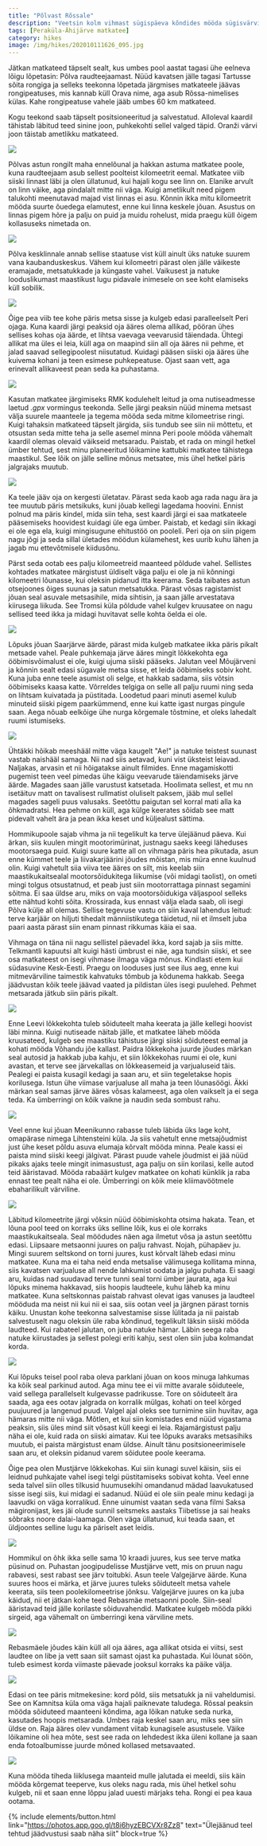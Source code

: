 ```yaml
---
title: "Põlvast Rõssale"
description: "Veetsin kolm vihmast sügispäeva kõndides mööda sügisvärvides matkateed Põlvast lõunasse."
tags: [Peraküla-Ähijärve matkatee]
category: hikes
image: /img/hikes/202010111626_095.jpg
---
```


Jätkan matkateed täpselt sealt, kus umbes pool aastat tagasi ühe eelneva lõigu lõpetasin: Põlva raudteejaamast. Nüüd kavatsen jälle tagasi Tartusse sõita rongiga ja selleks teekonna lõpetada järgmises matkateele jäävas rongipeatuses, mis kannab küll Orava nime, aga asub Rõssa-nimelises külas. Kahe rongipeatuse vahele jääb umbes 60 km matkateed. 

Kogu teekond saab täpselt positsioneeritud ja salvestatud. Alloleval kaardil tähistab läbitud teed sinine joon, puhkekohti sellel valged täpid. Oranži värvi joon täistab ametlikku matkateed.

<a href="img/hikes/polva-rossa.jpg" target="_blank"><img src="img/hikes/polva-rossa.jpg"/></a>

Põlvas astun rongilt maha ennelõunal ja hakkan astuma matkatee poole, kuna raudteejaam asub sellest poolteist kilomeetrit eemal. Matkatee viib siiski linnast läbi ja olen üllatunud, kui hajali kogu see linn on. Elanike arvult on linn väike, aga pindalalt mitte nii väga. Kuigi ametlikult need pigem talukohti meenutavad majad vist linnas ei asu. Kõnnin ikka mitu kilomeetrit mööda suurte õuedega elamutest, enne kui linna keskele jõuan. Asustus on linnas pigem  hõre ja palju on puid ja muidu rohelust, mida praegu küll õigem kollasuseks nimetada on. 

![](img/hikes/202010101142_004.jpg)

Põlva kesklinnale annab sellise staatuse vist küll ainult üks natuke suurem vana kaubanduskeskus. Vähem kui kilomeetri pärast olen jälle väikeste eramajade, metsatukkade ja küngaste vahel. Vaikusest ja natuke looduslikumast maastikust lugu pidavale inimesele on see koht elamiseks küll sobilik.

![](img/hikes/202010101214_009.jpg)

Õige pea viib tee kohe päris metsa sisse ja kulgeb edasi paralleelselt Peri ojaga. Kuna kaardi järgi peaksid oja ääres olema allikad, pööran ühes sellises kohas oja äärde, et lihtsa vaevaga veevarusid täiendada. Ühtegi allikat ma üles ei leia, küll aga on maapind siin all oja ääres nii pehme, et jalad saavad sellegipoolest niisutatud. Kuidagi pääsen siiski oja ääres ühe kuivema kohani ja teen esimese puhkepeatuse. Ojast saan vett, aga erinevalt allikaveest pean seda ka puhastama. 

![](img/hikes/202010101259_014.jpg)

Kasutan matkatee järgimiseks RMK kodulehelt leitud ja oma nutiseadmesse laetud *.gpx* vormingus teekonda. Selle järgi peaksin nüüd minema metsast välja suurele maanteele ja tegema mööda seda mitme kilomeetrise ringi. Kuigi tahaksin matkateed täpselt järgida, siis tundub see siin nii mõttetu, et otsustan seda mitte teha ja selle asemel minna Peri poole mööda vähemalt kaardil olemas olevaid väikseid metsaradu. Paistab, et rada on mingil hetkel ümber tehtud, sest minu planeeritud lõikamine kattubki matkatee tähistega maastikul. See lõik on jälle selline mõnus metsatee, mis ühel hetkel päris jalgrajaks muutub. 

![](img/hikes/202010101342_025.jpg)

Ka teele jääv oja on kergesti ületatav. Pärast seda kaob aga rada nagu ära ja tee muutub päris metsikuks, kuni jõuab kellegi lagedama hoovini. Ennist polnud ma päris kindel, mida siin teha, sest kaardi järgi ei saa matkateele pääsemiseks hoovidest kuidagi üle ega ümber. Paistab, et kedagi siin ikkagi ei ole ega ela, kuigi mingisugune ehitustöö on pooleli. Peri oja on siin pigem nagu jõgi ja seda sillal ületades möödun külamehest, kes uurib kuhu lähen ja jagab mu ettevõtmisele kiidusõnu. 

Pärst seda ootab ees palju kilomeetreid maanteed põldude vahel. Sellistes kohtades matkatee märgistust üldiselt väga palju ei ole ja nii kõnningi kilomeetri lõunasse, kui oleksin pidanud itta keerama. Seda taibates astun otsejoones õiges suunas ja satun metsatukka. Pärast võsas ragistamist jõuan seal asuvale metsasihile, mida sihtisin, ja saan jälle arvestatava kiirusega liikuda. See Tromsi küla põldude vahel kulgev kruusatee on nagu sellised teed ikka ja midagi huvitavat selle kohta öelda ei ole. 

![](img/hikes/202010101449_039.jpg)

Lõpuks jõuan Saarjärve äärde, pärast mida kulgeb matkatee ikka päris pikalt metsade vahel. Peale puhkemaja järve ääres mingit lõkkekohta ega ööbimisvõimalust ei ole, kuigi ujuma siiski pääseks. Jalutan veel Mõujärveni ja kõnnin sealt edasi sügavale metsa sisse, et leida ööbimiseks sobiv koht. Kuna juba enne teele asumist oli selge, et hakkab sadama, siis võtsin ööbimiseks kaasa katte. Võrreldes telgiga on selle all palju ruumi ning seda on lihtsam kuivatada ja püstitada. Loodetud paari minuti asemel kulub minuteid siiski pigem paarkümmend, enne kui katte igast nurgas pingule saan. Aega nõuab eelkõige ühe nurga kõrgemale tõstmine, et oleks lahedalt ruumi istumiseks. 

![](img/hikes/202010101728_049.jpg)

Ühtäkki hõikab meeshääl mitte väga kaugelt "Ae!" ja natuke teistest suunast vastab naishääl samaga. Nii nad siis aetavad, kuni vist üksteist leiavad. Naljakas, arvasin et nii hõigatakse ainult filmides. Enne magamiskotti pugemist teen veel pimedas ühe käigu veevarude täiendamiseks järve äärde. Magades saan jälle varustust katsetada. Hoolimata sellest, et mu nn isetäituv matt on tavalisest rullmatist oluliselt paksem, jääb mul sellel magades sageli puus valusaks. Seetõttu paigutan sel korral mati alla ka õhkmadratsi. Hea pehme on küll, aga külge keerates sõidab see matt pidevalt vahelt ära ja pean ikka keset und küljealust sättima. 

Hommikupoole sajab vihma ja nii tegelikult ka terve ülejäänud päeva. Kui ärkan, siis kuulen mingit mootorimürinat, justnagu saeks keegi läheduses mootorsaega puid. Kuigi suure katte all on vihmaga päris hea pikutada, asun enne kümmet teele ja liivakarjäärini jõudes mõistan, mis müra enne kuulnud olin. Kuigi vahetult siia viiva tee ääres on silt, mis keelab siin maastikukaitsealal mootorsõidukitega liikumise (või midagi taolist), on ometi mingi tolgus otsustatnud, et peab just siin mootorrattaga pinnast segamini sõitma. Ei saa üldse aru, miks on vaja mootorsõidukiga väljaspool selleks ette nähtud kohti sõita. Krossirada, kus ennast välja elada saab, oli isegi Põlva külje all olemas. Sellise tegevuse vastu on siin kaval lahendus leitud: terve karjäär on hiljuti tihedalt männiistikutega täidetud, nii et ilmselt juba paari aasta pärast siin enam pinnast rikkumas käia ei saa. 

Vihmaga on täna nii nagu sellistel päevadel ikka, kord sajab ja siis mitte. Telkmantli kapuutsi alt kuigi hästi ümbrust ei näe, aga tundsin siiski, et see osa matkateest on isegi vihmase ilmaga väga mõnus. Kindlasti etem kui südasuvine Kesk-Eesti. Praegu on looduses just see ilus aeg, enne kui mitmevärviline taimestik kahvatuks tõmbub ja kõdunema hakkab. Seega jäädvustan kõik teele jäävad vaated ja pildistan üles isegi puulehed. Pehmet metsarada jätkub siin päris pikalt. 

![](img/hikes/202010111002_061.jpg)

Enne Leevi lõkkekohta tuleb sõiduteelt maha keerata ja jälle kellegi hoovist läbi minna. Kuigi nutiseade näitab jälle, et matkatee läheb mööda kruusateed, kulgeb see maastiku tähistuse järgi siiski sõiduteest eemal ja kohati mööda Võhandu jõe kallast. Paidra lõkkekoha juurde jõudes märkan seal autosid ja hakkab juba kahju, et siin lõkkekohas ruumi ei ole, kuni avastan, et terve see järvekallas on lõkkeasemeid ja varjualuseid täis. Pealegi ei paista kusagil kedagi ja saan aru, et siin tegeletakse hopis korilusega. Istun ühe viimase varjualuse all maha ja teen lõunasöögi. Äkki märkan seal samas järve ääres võsas kalameest, aga olen vaikselt ja ei sega teda. Ka ümberringi on kõik vaikne ja naudin seda sombust rahu. 

![](img/hikes/202010111404_077.jpg)

Veel enne kui jõuan Meenikunno rabasse tuleb läbida üks lage koht, omapärase nimega Lihtensteini küla. Ja siis vahetult enne metsajõudmist just ühe keset põldu asuva elumaja kõrvalt mööda minna. Peale kassi ei paista mind siiski keegi jälgivat. Pärast puude vahele jõudmist ei jää nüüd pikaks ajaks teele mingit inimasustust, aga palju on siin korilasi, kelle autod teid ääristavad. Mööda rabaäärt kulgev matkatee on kohati künklik ja raba ennast tee pealt näha ei ole. Ümberringi on kõik meie kliimavöötmele ebaharilikult värviline.

![](img/hikes/202010111548_094.jpg)

Läbitud kilomeetrite järgi võksin nüüd ööbimiskohta otsima hakata. Tean, et lõuna pool teed on korraks üks selline lõik, kus ei ole korraks maastikukaitseala. Seal möödudes näen aga ilmetut võsa ja astun seetõttu edasi. Liipsaare metsaonni juures on palju rahvast. Nojah, pühapäev ju. Mingi suurem seltskond on torni juures, kust kõrvalt läheb edasi minu matkatee. Kuna ma ei taha neid enda metsalise välimusega kollitama minna, siis kavatsen varjualuse all nende lahkumist oodata ja jalgu puhata. Ei saagi aru, kuidas nad suudavad terve tunni seal torni ümber jaurata, aga kui lõpuks minema hakkavad, siis hoopis laudteele, kuhu läheb ka minu matkatee. Kuna seltskonnas paistab rahvast olevat igas vanuses ja laudteel mööduda ma neist nii kui nii ei saa, siis ootan veel ja järgnen pärast tornis käiku. Unustan kohe teekonna salvestamise sisse lülitada ja nii paistab salvestuselt nagu oleksin üle raba kõndinud, tegelikult läksin siiski mööda laudteed. Kui rabateel jalutan, on juba natuke hämar. Läbin seega raba natuke kiirustades ja sellest polegi eriti kahju, sest olen siin juba kolmandat korda. 

![](img/hikes/202010111747_102.jpg)

Kui lõpuks teisel pool raba oleva parklani jõuan on koos minuga lahkumas ka kõik seal parkinud autod. Aga minu tee ei vii mitte avarale sõiduteele, vaid sellega parallelselt kulgevasse padrikusse. Tore on sõiduteelt ära saada, aga ees ootav jalgrada on korralik mülgas, kohati on teel kõrged puujuured ja langenud puud. Valgel ajal oleks see turnimine siin huvitav, aga hämaras mitte nii väga. Mõtlen, et kui siin komistades end nüüd vigastama peaksin, siis üles mind siit võsast küll keegi ei leia. Rajamärgistust palju näha ei ole, kuid rada on siiski aimatav. Kui tee lõpuks avaraks metsasihiks muutub, ei paista märgistust enam üldse. Ainult tänu positsioneerimisele saan aru, et oleksin pidanud varem sõidutee poole keerama.

Õige pea olen Mustjärve lõkkekohas. Kui siin kunagi suvel käisin, siis ei leidnud puhkajate vahel isegi telgi püstitamiseks sobivat kohta. Veel enne seda talvel siin olles tilkusid huumusekihi omandanud mädad laavukatused sisse isegi siis, kui midagi ei sadanud. Nüüd ei ole siin peale minu kedagi ja laavudki on väga korralikud. Enne uinumist vaatan seda vana filmi Saksa mägironijast, kes jäi olude sunnil seitsmeks aastaks Tiibetisse ja sai heaks sõbraks noore dalai-laamaga. Olen väga üllatunud, kui teada saan, et üldjoontes selline lugu ka päriselt aset leidis. 

![](img/hikes/202010120839_108.jpg)

Hommikul on õhk ikka selle sama 10 kraadi juures, kus see terve matka püsinud on. Puhastan joogipudelisse Mustjärve vett, mis on pruun nagu rabavesi, sest rabast see järv toitubki. Asun teele Valgejärve äärde. Kuna suures hoos ei märka, et järve juures tuleks sõiduteelt metsa vahele keerata, siis teen poolekilomeetrise jõnksu. Valgejärve juures on ka juba käidud, nii et jätkan kohe teed Rebasmäe metsaonni poole. Siin-seal ääristavad teid jälle korilaste sõiduvahendid. Matkatee kulgeb mööda pikki sirgeid, aga vähemalt on ümberringi kena värviline mets. 

![](img/hikes/202010121040_120.jpg)

Rebasmäele jõudes käin küll all oja ääres, aga allikat otsida ei viitsi, sest laudtee on libe ja vett saan siit samast ojast ka puhastada. Kui lõunat söön, tuleb esimest korda viimaste päevade jooksul korraks ka päike välja. 

![](img/hikes/202010121248_144.jpg)

Edasi on tee päris mitmekesine: kord põld, siis metsatukk ja nii vaheldumisi. See on Kamnitsa küla oma väga hajali paiknevate taludega. Rõssal peaksin mööda sõiduteed maanteeni kõndima, aga lõikan natuke seda nurka, kasutades hoopis metsarada. Umbes raja keskel saan aru, miks see siin üldse on. Raja ääres olev vundament viitab kunagisele asustusele. Väike lõikamine oli hea mõte, sest see rada on lehdedest ikka üleni kollane ja saan enda fotoalbumisse juurde mõned kollased metsavaated. 

![](img/hikes/202010121431_165.jpg)

Kuna mööda tiheda liiklusega maanteid mulle jalutada ei meeldi, siis käin mööda kõrgemat teeperve, kus oleks nagu rada, mis ühel hetkel sohu kulgeb, nii et saan enne lõppu jalad uuesti märjaks teha. Rongi ei pea kaua ootama.

{% include elements/button.html link="https://photos.app.goo.gl/t8i6hyzEBCVXr8Zz8" text="Ülejäänud teel tehtud jäädvustusi saab näha siit" block=true %}
